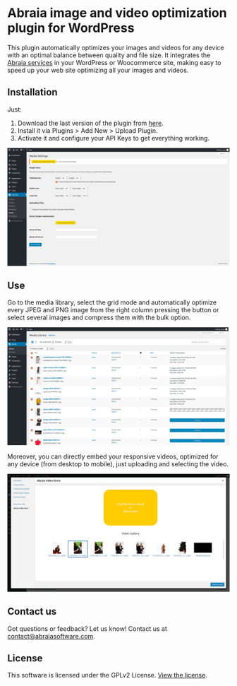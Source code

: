# Abraia image and video optimization plugin for WordPress

This plugin automatically optimizes your images and videos for any device with
an optimal balance between quality and file size. It integrates the [Abraia
services](https://abraia.me) in your WordPress or Woocommerce site, making easy
to speed up your web site optimizing all your images and videos.

## Installation

Just:

1. Download the last version of the plugin from [here](
https://github.com/abraia/abraia-wordpress/releases).
2. Install it via Plugins > Add New > Upload Plugin.
3. Activate it and configure your API Keys to get everything
working.

![Abraia for wordpress plugin API Keys configuration](images/wordpress_settings.png)

## Use

Go to the media library, select the grid mode and automatically optimize
every JPEG and PNG image from the right column pressing the button or select
several images and compress them with the bulk option.

![Abraia for wordpress plugin working on media library](images/wordpress_working.png)

Moreover, you can directly embed your responsive videos, optimized for any
device (from desktop to mobile), just uploading and selecting the video.

![Abraia for wordpress plugin working with video](images/wordpress_video.png)

## Contact us

Got questions or feedback? Let us know! Contact us at
[contact@abraiasoftware.com](mailto:contact@abraiasoftware.com).

## License

This software is licensed under the GPLv2 License. [View the license](LICENSE).
